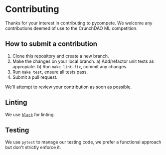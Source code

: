 # Contributing

Thanks for your interest in contributing to pycompete. We welcome any contributions deemed of use to the CrunchDAO ML competition.

## How to submit a contribution

1. Clone this repository and create a new branch.
2. Make the changes on your local branch.
  a) Add/refactor unit tests as appropiate.
  b) Run `make lint-fix`, commit any changes.
3. Run `make test`, ensure all tests pass. 
4. Submit a pull request.

We'll attempt to review your contribution as soon as possible.

## Linting
We use [`black`](https://github.com/psf/black) for linting.

## Testing 

We use `pytest` to manage our testing code, we prefer a functional approach but don't strictly enforce it.
